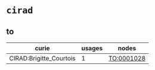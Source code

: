 # `cirad`

## to

| curie                   |   usages | nodes                                                   |
|-------------------------|----------|---------------------------------------------------------|
| CIRAD:Brigitte_Courtois |        1 | [TO:0001028](http://purl.obolibrary.org/obo/TO_0001028) |

